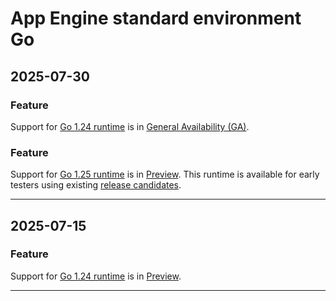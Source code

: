 # App Engine standard environment Go

## 2025-07-30

### Feature

Support for [Go 1.24 runtime](https://cloud.google.com/appengine/docs/standard/go/runtime) is in [General Availability (GA)](https://cloud.google.com/products/#product-launch-stages).

### Feature

Support for [Go 1.25 runtime](https://cloud.google.com/appengine/docs/standard/go/runtime) is in [Preview](https://cloud.google.com/products/#product-launch-stages). This runtime is available for early testers using existing [release candidates](https://go.dev/dl/#unstable).

---
## 2025-07-15

### Feature

Support for [Go 1.24 runtime](https://cloud.google.com/appengine/docs/standard/go/runtime) is in [Preview](https://cloud.google.com/products/#product-launch-stages).

---

